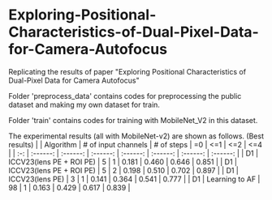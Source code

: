 # Exploring-Positional-Characteristics-of-Dual-Pixel-Data-for-Camera-Autofocus
Replicating the results of paper "Exploring Positional Characteristics of Dual-Pixel Data for Camera Autofocus"

Folder 'preprocess_data' contains codes for preprocessing the public dataset and making my own dataset for train.

Folder 'train' contains codes for training with MobileNet_V2 in this dataset.

The experimental results (all with MobileNet-v2) are shown as follows. (Best results)
| | Algorithm | # of input channels | # of steps | =0 | <=1 | <=2 | <=4 |
| :-: | :------: | :------: | :------: | :------: | :------: | :------: | :------: |
| D1 | ICCV23(lens PE + ROI PE) | 5 | 1 | 0.181 | 0.460 | 0.646 | 0.851 |
| D1 | ICCV23(lens PE + ROI PE) | 5 | 2 | 0.198 | 0.510 | 0.702 | 0.897 |
| D1 | ICCV23(lens PE) | 3 | 1 | 0.141 | 0.364 | 0.541 | 0.777 |
| D1 | Learning to AF | 98 | 1 | 0.163 | 0.429 | 0.617 | 0.839 |


